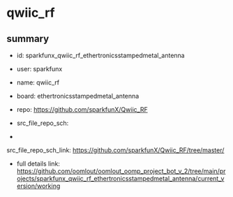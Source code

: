 # qwiic_rf
 
## summary 
* id: sparkfunx_qwiic_rf_ethertronicsstampedmetal_antenna
* user: sparkfunx
* name: qwiic_rf
* board: ethertronicsstampedmetal_antenna
* repo: https://github.com/sparkfunX/Qwiic_RF



* src_file_repo_sch: 
*
 src_file_repo_sch_link: https://github.com/sparkfunX/Qwiic_RF/tree/master/
* full details link: https://github.com/oomlout/oomlout_oomp_project_bot_v_2/tree/main/projects/sparkfunx_qwiic_rf_ethertronicsstampedmetal_antenna/current_version/working  






